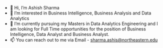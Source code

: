 - 👋 Hi, I’m Ashish Sharma
- 👀 I’m interested in Business Intelligence, Business Analysis and Data Analytics
- 🌱 I’m currently pursuing my Masters in Data Analytics Engineering and I am looking for Full Time opportunities for the position of Business Intelligence, Data Analyst and Business Analyst. 
- 📫 You can reach out to me via Email - sharma.ashis@northeastern.edu

<!---
ashish270299/ashish270299 is a ✨ special ✨ repository because its `README.md` (this file) appears on your GitHub profile.
You can click the Preview link to take a look at your changes.
--->
